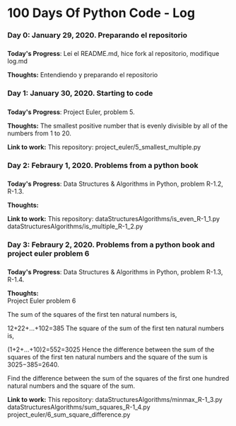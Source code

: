 # 100 Days Of Python Code - Log

### Day 0: January 29, 2020. Preparando el repositorio
##### 

**Today's Progress**: Leí el README.md, hice fork al repositorio, modifique log.md

**Thoughts:** Entendiendo y preparando el repositorio 


### Day 1: January 30, 2020. Starting to code
##### 

**Today's Progress**: Project Euler, problem 5.

**Thoughts:** The smallest positive number that is evenly divisible by all of the numbers from 1 to 20. 

**Link to work:** This repository: project_euler/5_smallest_multiple.py

### Day 2: Febraury 1, 2020. Problems from a python book 
##### 

**Today's Progress**: Data Structures & Algorithms in Python, problem R-1.2, R-1.3.

**Thoughts:**  

**Link to work:** This repository: 
    dataStructuresAlgorithms/is_even_R-1_1.py
    dataStructuresAlgorithms/is_multiple_R-1_2.py

### Day 3: Febraury 2, 2020. Problems from a python book and project euler problem 6
##### 

**Today's Progress**: Data Structures & Algorithms in Python, problem R-1.3, R-1.4.

**Thoughts:**  
Project Euler problem 6

The sum of the squares of the first ten natural numbers is,

12+22+...+102=385
The square of the sum of the first ten natural numbers is,

(1+2+...+10)2=552=3025
Hence the difference between the sum of the squares of the first ten natural numbers and the square of the sum is 3025−385=2640.

Find the difference between the sum of the squares of the first one hundred natural numbers and the square of the sum.

**Link to work:** This repository: 
    dataStructuresAlgorithms/minmax_R-1_3.py
    dataStructuresAlgorithms/sum_squares_R-1_4.py
    project_euler/6_sum_square_difference.py